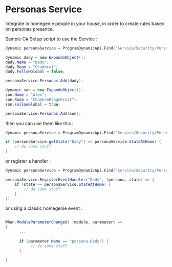 # Personas Service #

Integrate in homegenie people in your house, in order to create rules based on personas presence.

Sample C# Setup script to use the Service :

```csharp
dynamic personaService = ProgramDynamicApi.Find("Service/Security/Personas/v1")("");

dynamic dady = new ExpandoObject();
dady.Name = "Dady";
dady.Room = "Chambre1";
dady.FollowGlobal = false;

personaService.Personas.Add(dady);

dynamic son = new ExpandoObject();
son.Name = "Alex";
son.Room = "ChambreEtageDroit";
son.FollowGlobal = true;

personaService.Personas.Add(son);

```

then you can use them like this :

```csharp
dynamic personaService = ProgramDynamicApi.Find("Service/Security/Personas/v1")("");

if (personaService.getState("Dady") == personaService.StateAtHome) {
	// do some stuff
}
```

or register a handler :

```csharp
dynamic personaService = ProgramDynamicApi.Find("Service/Security/Personas/v1")("");

personaService.RegisterEventHandler("Dady", (persona, state) => {
	if (state == personaService.StateAtHome) {
		// do some stuff
	}
})

```




or using a classic homegenie event :

```csharp

When.ModuleParameterChanged( (module, parameter) => 
{
      ...
	  
	  if (parameter.Name == "persona.Dady") {
	       // do some stuff
	  }

}
```
